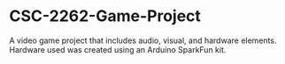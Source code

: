 # CSC-2262-Game-Project
A video game project that includes audio, visual, and hardware elements. Hardware used was created using an Arduino SparkFun kit.
